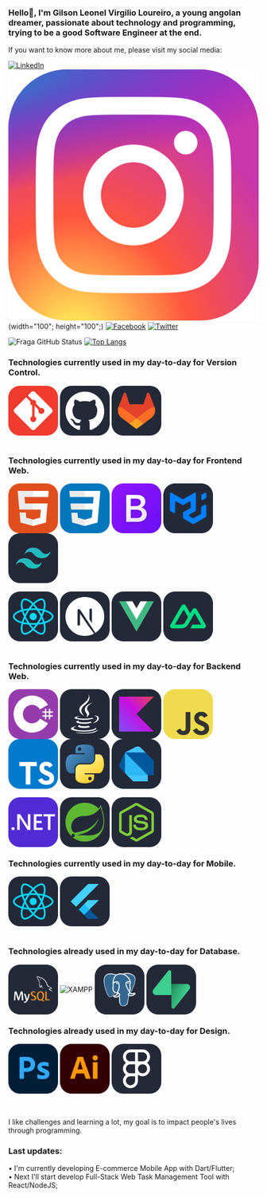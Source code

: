 ### Hello👋, I'm Gilson Leonel Virgilio Loureiro, a young angolan dreamer, passionate about technology and programming, trying to be a good Software Engineer at the end.
If you want to know more about me, please visit my social media:

[![LinkedIn](https://img.shields.io/badge/LinkedIn-0077B5?style=for-the-badge&logo=linkedin&logoColor=white)](https://www.linkedin.com/in/gilson-leonel01/)
[![Instagram](https://github.com/tandpfun/skill-icons/blob/main/icons/Instagram.svg)](https://www.instagram.com/gilson_leonel1/)(width="100"; height="100";)
[![Facebook](https://img.shields.io/badge/Facebook-1877F2?style=for-the-badge&logo=facebook&logoColor=white)](https://www.facebook.com/gilson.loureiro.23/)
[![Twitter](https://img.shields.io/badge/Twitter-1DA1F2?style=for-the-badge&logo=twitter&logoColor=white)](https://twitter.com/gilson_leonel1)

![Fraga GitHub Status](https://github-readme-stats.vercel.app/api?username=gilson-leonel01&show_icons=true&theme=dracula)
[![Top Langs](https://github-readme-stats.vercel.app/api/top-langs/?username=gilson-leonel01)](https://github.com/gilson-leonel01/github-readme-stats)

### Technologies currently used in my day-to-day for Version Control.
<div style="display: inline_block">
  <img align="center" alt="Git" src="https://github.com/tandpfun/skill-icons/blob/main/icons/Git.svg" width="100" height="100"/>
  <img align="center" alt="GitHub" src="https://github.com/tandpfun/skill-icons/blob/main/icons/Github-Dark.svg" width="100" height="100"/>
  <img align="center" alt="GitLab" src="https://github.com/tandpfun/skill-icons/blob/main/icons/GitLab-Dark.svg" width="100" height="100"/>
  <br/><br/>
<div/>

### Technologies currently used in my day-to-day for Frontend Web.
<div style="display: inline_block">
  <img align="center" alt="HTML5" src="https://github.com/tandpfun/skill-icons/blob/main/icons/HTML.svg" width="100" height="100"/>
  <img align="center" alt="CSS3" src="https://github.com/tandpfun/skill-icons/blob/main/icons/CSS.svg" width="100" height="100"/>
  <img align="center" alt="Bootstrap" src="https://github.com/tandpfun/skill-icons/blob/main/icons/Bootstrap.svg" width="100" height="100"/>
  <img align="center" alt="MaterialUI" src="https://github.com/tandpfun/skill-icons/blob/main/icons/MaterialUI-Dark.svg" width="100" height="100"/>
  <img align="center" alt="TailwindCSS" src="https://github.com/tandpfun/skill-icons/blob/main/icons/TailwindCSS-Dark.svg" width="100" height="100"/>
  <br/><br/>
  <img align="center" alt="ReactJS" src="https://github.com/tandpfun/skill-icons/blob/main/icons/React-Dark.svg" width="100" height="100"/>
  <img align="center" alt="NextJS" src="https://github.com/tandpfun/skill-icons/blob/main/icons/NextJS-Dark.svg" width="100" height="100"/>
  <img align="center" alt="VueJS" src="https://github.com/tandpfun/skill-icons/blob/main/icons/VueJS-Dark.svg" width="100" height="100"/>
  <img align="center" alt="NuxtJS" src="https://github.com/tandpfun/skill-icons/blob/main/icons/NuxtJS-Dark.svg" width="100" height="100"/>
  <br/><br/>
<div/>

### Technologies currently used in my day-to-day for Backend Web.
<div style="display: inline_block">
  <img align="center" alt="C#" src="https://github.com/tandpfun/skill-icons/blob/main/icons/CS.svg" width="100" height="100"/>
  <img align="center" alt="Java" src="https://github.com/tandpfun/skill-icons/blob/main/icons/Java-Dark.svg" width="100" height="100"/>
  <img align="center" alt="Kotlin" src="https://github.com/tandpfun/skill-icons/blob/main/icons/Kotlin-Dark.svg" width="100" height="100"/>
  <img align="center" alt="JavaScript" src="https://github.com/tandpfun/skill-icons/blob/main/icons/JavaScript.svg" width="100" height="100"/>
  <img align="center" alt="TypeScript" src="https://github.com/tandpfun/skill-icons/blob/main/icons/TypeScript.svg" width="100" height="100"/>
  <img align="center" alt="Python" src="https://github.com/tandpfun/skill-icons/blob/main/icons/Python-Dark.svg" width="100" height="100"/>
  <img align="center" alt="Dart" src="https://github.com/tandpfun/skill-icons/blob/main/icons/Dart-Dark.svg" width="100" height="100"/>
  <br/><br/>
  <img align="center" alt="Asp.net" src="https://github.com/tandpfun/skill-icons/blob/main/icons/DotNet.svg" width="100" height="100"/>
  <img align="center" alt="Spring" src="https://github.com/tandpfun/skill-icons/blob/main/icons/Spring-Dark.svg" width="100" height="100"/>
  <img align="center" alt="NodeJS" src="https://github.com/tandpfun/skill-icons/blob/main/icons/NodeJS-Dark.svg" width="100" height="100"/>
<div/>
  
 ### Technologies currently used in my day-to-day for Mobile.
 <div style="display: inline_block">
  <img align="center" alt="React Native" src="https://github.com/tandpfun/skill-icons/blob/main/icons/React-Dark.svg" width="100" height="100"/>
  <img align="center" alt="Flutter" src="https://github.com/tandpfun/skill-icons/blob/main/icons/Flutter-Dark.svg" width="100" height="100"/>
  <br/><br/>
<div/>
 
### Technologies already used in my day-to-day for Database.
<div style="display: inline_block">
  <img align="center" alt="MySQL" src="https://github.com/tandpfun/skill-icons/blob/main/icons/MySQL-Dark.svg" width="100" height="100"/>
  <img align="center" alt="XAMPP" src="https://github.com/tandpfun/skill-icons/blob/main/icons/Xampp.svg" width="100" height="100"/>
  <img align="center" alt="PostgreSQL" src="https://github.com/tandpfun/skill-icons/blob/main/icons/PostgreSQL-Dark.svg" width="100" height="100"/>
  <img align="center" alt="Supabase" src="https://github.com/tandpfun/skill-icons/blob/main/icons/Supabase-Dark.svg" width="100" height="100"/>
<div/>  

### Technologies already used in my day-to-day for Design.
<div style="display: inline_block">
  <img align="center" alt="Adobe Photoshop" src="https://github.com/tandpfun/skill-icons/blob/main/icons/Photoshop.svg" width="100" height="100"/>
  <img align="center" alt="Adobe Ilustrator" src="https://github.com/tandpfun/skill-icons/blob/main/icons/Illustrator.svg" width="100" height="100"/>
  <img align="center" alt="Figma" src="https://github.com/tandpfun/skill-icons/blob/main/icons/Figma-Dark.svg" width="100" height="100"/>
<div/> 
  
<br/><br/>
I like challenges and learning a lot, my goal is to impact people's lives through programming.

 ### Last updates:
 • I'm currently developing E-commerce Mobile App with Dart/Flutter; <br>
 • Next I'll start develop Full-Stack Web Task Management Tool with React/NodeJS; <br>
